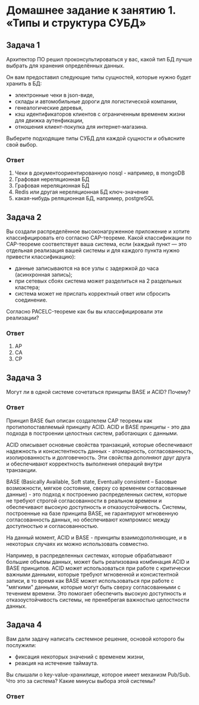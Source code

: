 # Домашнее задание к занятию 1. «Типы и структура СУБД»

## Задача 1

Архитектор ПО решил проконсультироваться у вас, какой тип БД 
лучше выбрать для хранения определённых данных.

Он вам предоставил следующие типы сущностей, которые нужно будет хранить в БД:

- электронные чеки в json-виде,
- склады и автомобильные дороги для логистической компании,
- генеалогические деревья,
- кэш идентификаторов клиентов с ограниченным временем жизни для движка аутенфикации,
- отношения клиент-покупка для интернет-магазина.

Выберите подходящие типы СУБД для каждой сущности и объясните свой выбор.

### Ответ

1. Чеки в документоориентированную nosql - например, в mongoDB
2. Графовая нереляционная БД
3. Графовая нереляционная БД
4. Redis или другая нереляционная БД ключ-значение
5. какая-нибудь реляционная БД, например, postgreSQL

## Задача 2

Вы создали распределённое высоконагруженное приложение и хотите классифицировать его согласно 
CAP-теореме. Какой классификации по CAP-теореме соответствует ваша система, если 
(каждый пункт — это отдельная реализация вашей системы и для каждого пункта нужно привести классификацию):

- данные записываются на все узлы с задержкой до часа (асинхронная запись);
- при сетевых сбоях система может разделиться на 2 раздельных кластера;
- система может не прислать корректный ответ или сбросить соединение.

Согласно PACELC-теореме как бы вы классифицировали эти реализации?

### Ответ

1. AP
2. CA
3. CP

## Задача 3

Могут ли в одной системе сочетаться принципы BASE и ACID? Почему?

### Ответ

Принцип BASE был описан создателем CAP теоремы как протипопоставляемый принципу ACID. 
ACID и BASE принципы - это два подхода в построении целостных систем, работающих с данными.

ACID описывает основные свойства транзакций, которые обеспечивают надежность и консистентность данных - атомарность, согласованность, изолированность и долговечность. Эти свойства дополняют друг друга и обеспечивают корректность выполнения операций внутри транзакции.

BASE (Basically Available, Soft state, Eventually consistent – Базовые возможности, мягкое состояние, сверху со временем согласованные данные) - это подход к построению распределенных систем, которые не требуют строгой согласованности в реальном времени и обеспечивают высокую доступность и отказоустойчивость. Системы, построенные на базе принципа BASE, не гарантируют мгновенную согласованность данных, но обеспечивают компромисс между доступностью и согласованностью.

На данный момент, ACID и BASE - принципы взаимодополняющие, и в некоторых случаях их можно использовать совместно.

Например, в распределенных системах, которые обрабатывают большие объемы данных, может быть реализована комбинация ACID и BASE принципов. ACID может использоваться при работе с критически важными данными, которые требуют мгновенной и консистентной записи, в то время как BASE может использоваться при работе с "мягкими" данными, которые могут быть сверху согласованными с течением времени. Это помогает обеспечить высокую доступность и отказоустойчивость системы, не пренебрегая важностью целостности данных.


## Задача 4

Вам дали задачу написать системное решение, основой которого бы послужили:

- фиксация некоторых значений с временем жизни,
- реакция на истечение таймаута.

Вы слышали о key-value-хранилище, которое имеет механизм Pub/Sub. 
Что это за система? Какие минусы выбора этой системы?

### Ответ


